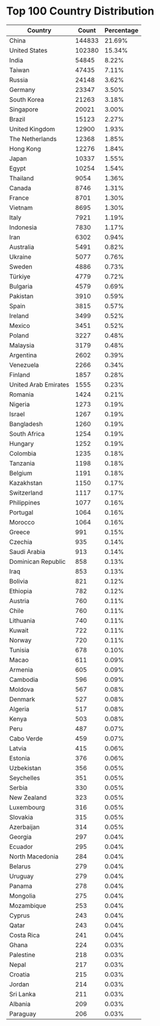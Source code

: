 # Top 100 Country Distribution
| Country | Count | Percentage |
|----|----|----|
| China | 144833 | 21.69% |
| United States | 102380 | 15.34% |
| India | 54845 | 8.22% |
| Taiwan | 47435 | 7.11% |
| Russia | 24148 | 3.62% |
| Germany | 23347 | 3.50% |
| South Korea | 21263 | 3.18% |
| Singapore | 20021 | 3.00% |
| Brazil | 15123 | 2.27% |
| United Kingdom | 12900 | 1.93% |
| The Netherlands | 12368 | 1.85% |
| Hong Kong | 12276 | 1.84% |
| Japan | 10337 | 1.55% |
| Egypt | 10254 | 1.54% |
| Thailand | 9054 | 1.36% |
| Canada | 8746 | 1.31% |
| France | 8701 | 1.30% |
| Vietnam | 8695 | 1.30% |
| Italy | 7921 | 1.19% |
| Indonesia | 7830 | 1.17% |
| Iran | 6302 | 0.94% |
| Australia | 5491 | 0.82% |
| Ukraine | 5077 | 0.76% |
| Sweden | 4886 | 0.73% |
| Türkiye | 4779 | 0.72% |
| Bulgaria | 4579 | 0.69% |
| Pakistan | 3910 | 0.59% |
| Spain | 3815 | 0.57% |
| Ireland | 3499 | 0.52% |
| Mexico | 3451 | 0.52% |
| Poland | 3227 | 0.48% |
| Malaysia | 3179 | 0.48% |
| Argentina | 2602 | 0.39% |
| Venezuela | 2266 | 0.34% |
| Finland | 1857 | 0.28% |
| United Arab Emirates | 1555 | 0.23% |
| Romania | 1424 | 0.21% |
| Nigeria | 1273 | 0.19% |
| Israel | 1267 | 0.19% |
| Bangladesh | 1260 | 0.19% |
| South Africa | 1254 | 0.19% |
| Hungary | 1252 | 0.19% |
| Colombia | 1235 | 0.18% |
| Tanzania | 1198 | 0.18% |
| Belgium | 1191 | 0.18% |
| Kazakhstan | 1150 | 0.17% |
| Switzerland | 1117 | 0.17% |
| Philippines | 1077 | 0.16% |
| Portugal | 1064 | 0.16% |
| Morocco | 1064 | 0.16% |
| Greece | 991 | 0.15% |
| Czechia | 935 | 0.14% |
| Saudi Arabia | 913 | 0.14% |
| Dominican Republic | 858 | 0.13% |
| Iraq | 853 | 0.13% |
| Bolivia | 821 | 0.12% |
| Ethiopia | 782 | 0.12% |
| Austria | 760 | 0.11% |
| Chile | 760 | 0.11% |
| Lithuania | 740 | 0.11% |
| Kuwait | 722 | 0.11% |
| Norway | 720 | 0.11% |
| Tunisia | 678 | 0.10% |
| Macao | 611 | 0.09% |
| Armenia | 605 | 0.09% |
| Cambodia | 596 | 0.09% |
| Moldova | 567 | 0.08% |
| Denmark | 527 | 0.08% |
| Algeria | 517 | 0.08% |
| Kenya | 503 | 0.08% |
| Peru | 487 | 0.07% |
| Cabo Verde | 459 | 0.07% |
| Latvia | 415 | 0.06% |
| Estonia | 376 | 0.06% |
| Uzbekistan | 356 | 0.05% |
| Seychelles | 351 | 0.05% |
| Serbia | 330 | 0.05% |
| New Zealand | 323 | 0.05% |
| Luxembourg | 316 | 0.05% |
| Slovakia | 315 | 0.05% |
| Azerbaijan | 314 | 0.05% |
| Georgia | 297 | 0.04% |
| Ecuador | 295 | 0.04% |
| North Macedonia | 284 | 0.04% |
| Belarus | 279 | 0.04% |
| Uruguay | 279 | 0.04% |
| Panama | 278 | 0.04% |
| Mongolia | 275 | 0.04% |
| Mozambique | 253 | 0.04% |
| Cyprus | 243 | 0.04% |
| Qatar | 243 | 0.04% |
| Costa Rica | 241 | 0.04% |
| Ghana | 224 | 0.03% |
| Palestine | 218 | 0.03% |
| Nepal | 217 | 0.03% |
| Croatia | 215 | 0.03% |
| Jordan | 214 | 0.03% |
| Sri Lanka | 211 | 0.03% |
| Albania | 209 | 0.03% |
| Paraguay | 206 | 0.03% |
